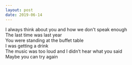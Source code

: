 ```yaml
---
layout: post
date: 2019-06-14
---
```


I always think about you and how we don't speak enough  
The last time was last year  
You were standing at the buffet table  
I was getting a drink  
The music was too loud and I didn’t hear what you said  
Maybe you can try again 
